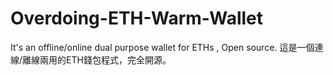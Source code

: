 # Overdoing-ETH-Warm-Wallet
It's an offline/online dual purpose wallet for ETHs , Open source. 這是一個連線/離線兩用的ETH錢包程式，完全開源。
